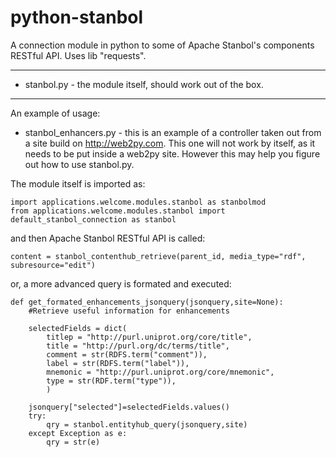 python-stanbol
==============

A connection module  in python to some of Apache Stanbol's components RESTful API. Uses lib "requests".

---

* stanbol.py - the module itself, should work out of the box.

--- 
An example of usage:
* stanbol_enhancers.py  - this is an example of a controller taken out from a site build on http://web2py.com.
This one will not work by itself, as it needs to be put inside a web2py site.
However this may help you figure out how to use stanbol.py.

The module itself is imported as:

    import applications.welcome.modules.stanbol as stanbolmod
    from applications.welcome.modules.stanbol import default_stanbol_connection as stanbol

and then Apache Stanbol RESTful API is called:

    content = stanbol_contenthub_retrieve(parent_id, media_type="rdf", subresource="edit")  

or, a more advanced query is formated and executed:
    
    def get_formated_enhancements_jsonquery(jsonquery,site=None):
        #Retrieve useful information for enhancements
        
        selectedFields = dict(
            titlep = "http://purl.uniprot.org/core/title",
            title = "http://purl.org/dc/terms/title",
            comment = str(RDFS.term("comment")),
            label = str(RDFS.term("label")),
            mnemonic = "http://purl.uniprot.org/core/mnemonic",
            type = str(RDF.term("type")), 
            )
            
        jsonquery["selected"]=selectedFields.values()
        try:
            qry = stanbol.entityhub_query(jsonquery,site)
        except Exception as e:
            qry = str(e)
